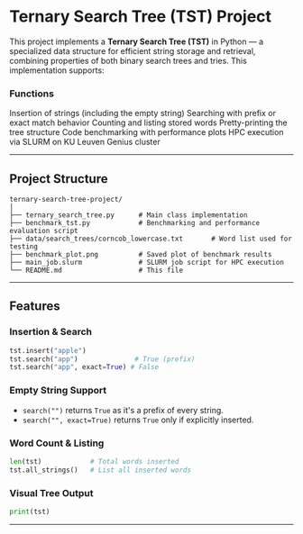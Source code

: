 # Ternary Search Tree (TST) Project

This project implements a **Ternary Search Tree (TST)** in Python — a specialized data structure for efficient string storage and retrieval, combining properties of both binary search trees and tries. This implementation supports:

###  Functions

Insertion of strings (including the empty string)
Searching with prefix or exact match behavior
Counting and listing stored words
Pretty-printing the tree structure
Code benchmarking with performance plots
HPC execution via SLURM on KU Leuven Genius cluster

---

##  Project Structure

```
ternary-search-tree-project/
│
├── ternary_search_tree.py      # Main class implementation
├── benchmark_tst.py            # Benchmarking and performance evaluation script
├── data/search_trees/corncob_lowercase.txt       # Word list used for testing
├── benchmark_plot.png          # Saved plot of benchmark results
├── main_job.slurm              # SLURM job script for HPC execution
└── README.md                   # This file
```

---

##  Features

###  Insertion & Search

```python
tst.insert("apple")
tst.search("app")              # True (prefix)
tst.search("app", exact=True) # False
```

###  Empty String Support

- `search("")` returns `True` as it's a prefix of every string.
- `search("", exact=True)` returns `True` only if explicitly inserted.

###  Word Count & Listing

```python
len(tst)            # Total words inserted
tst.all_strings()   # List all inserted words
```

###  Visual Tree Output

```python
print(tst)
```

---